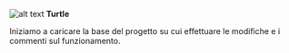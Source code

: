 

![alt text](https://image.ibb.co/iTY6H6/logo.png)
**Turtle**

Iniziamo a caricare la base del progetto su cui effettuare le modifiche e i commenti sul funzionamento.
